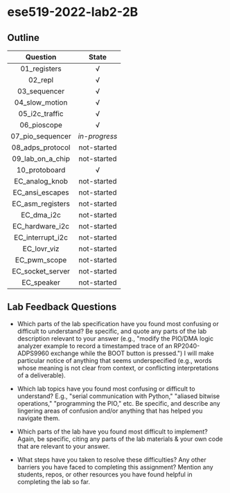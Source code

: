 # ese519-2022-lab2-2B

## Outline
Question | State
:---: | :---:
01_registers | √
02_repl | √
03_sequencer | √
04_slow_motion | √
05_i2c_traffic | √
06_pioscope | √
07_pio_sequencer | *in-progress*
08_adps_protocol | not-started
09_lab_on_a_chip | not-started
10_protoboard | √
EC_analog_knob | not-started
EC_ansi_escapes | not-started
EC_asm_registers | not-started
EC_dma_i2c | not-started
EC_hardware_i2c | not-started
EC_interrupt_i2c | not-started
EC_lovr_viz | not-started
EC_pwm_scope | not-started
EC_socket_server | not-started
EC_speaker | not-started

## Lab Feedback Questions
- Which parts of the lab specification have you found most confusing or difficult to understand? Be specific, and quote any parts of the lab description relevant to your answer (e.g., "modify the PIO/DMA logic analyzer example to record a timestamped trace of an RP2040-ADPS9960 exchange while the BOOT button is pressed.") I will make particular notice of anything that seems underspecified (e.g., words whose meaning is not clear from context, or conflicting interpretations of a deliverable).

- Which lab topics have you found most confusing or difficult to understand? E.g., "serial communication with Python," "aliased bitwise operations," "programming the PIO," etc. Be specific, and describe any lingering areas of confusion and/or anything that has helped you navigate them.

- Which parts of the lab have you found most difficult to implement? Again, be specific, citing any parts of the lab materials & your own code that are relevant to your answer.

- What steps have you taken to resolve these difficulties? Any other barriers you have faced to completing this assignment? Mention any students, repos, or other resources you have found helpful in completing the lab so far.
